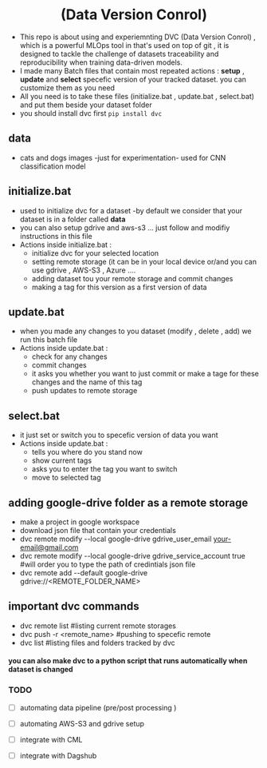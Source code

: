 <h1 style="text-align: center; src="https://github.com/iterative/dvc"> (Data Version Conrol) </h1>

- This repo is about using and experiemnting DVC (Data Version Conrol) , which is a powerful MLOps tool in that's used on top of git , it is designed to tackle the challenge of datasets traceability and reproducibility when training data-driven models.
- I made many Batch files that contain most repeated actions : **setup** , **update** and **select** specefic version of your tracked dataset. you can customize them as you need
- All you need is to take these files (initialize.bat , update.bat , select.bat) and put them beside your dataset folder
- you should install dvc first `pip install dvc`

## data
* cats and dogs images -just for experimentation- used for  CNN classification model 

## initialize.bat
- used to initialize dvc for a dataset -by default we consider that your dataset is in a folder called **data**
- you can also setup gdrive and aws-s3 ... just follow and modifiy instructions in this file
- Actions inside initialize.bat :
   - initialize dvc for your selected location
   - setting remote storage (it can be in your local device or/and you can use gdrive , AWS-S3 , Azure ....
   - adding dataset tou your remote storage and commit changes
   - making a tag for this version as a first version of data  

## update.bat
- when you made any changes to you dataset (modify , delete , add) we run this batch file
- Actions inside update.bat :
   - check for any changes
   - commit changes
   - it asks you whether you want to just commit or make a tage for these changes and the name of this tag
   - push updates to remote storage
     
## select.bat
- it just set or switch you to specefic version of data you want
- Actions inside update.bat :
   - tells you where do you stand now
   - show current tags 
   - asks you to enter the tag you want to switch
   - move to selected tag
     

## adding google-drive folder as a remote storage
* make a project in google workspace
* download json file that contain your credentials
* dvc remote modify --local google-drive gdrive_user_email your-email@gmail.com
* dvc remote modify --local google-drive gdrive_service_account true #will order you to type the path of credintials json file
* dvc remote add --default google-drive gdrive://<REMOTE_FOLDER_NAME>

## important dvc commands 
* dvc remote list   #listing current remote storages
* dvc push -r <remote_name> #pushing to specefic remote
* dvc list  #listing files and folders tracked by dvc

####  you can also make dvc to a python script that runs automatically when dataset is changed

### TODO
- [ ] automating data pipeline (pre/post processing )
- [ ] automating AWS-S3 and gdrive setup 
- [ ] integrate with CML
- [ ] integrate with Dagshub
  
